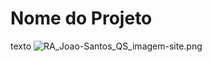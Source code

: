 # Nome do Projeto

texto
![RA_Joao-Santos_QS_imagem-site.png](./anexos_relatório\RA_Joao-Santos_QS_imagem-site.png)
